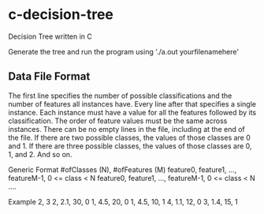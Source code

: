 # c-decision-tree
Decision Tree written in C

Generate the tree and run the program using './a.out yourfilenamehere'

Data File Format
----------------------------------------------------------------------------------------------------------------------
The first line specifies the number of possible classifications and the number of features all instances have.
Every line after that specifies a single instance. Each instance must have a value for all the features
followed by its classification. The order of feature values must be the same across instances.
There can be no empty lines in the file, including at the end of the file.
If there are two possible classes, the values of those classes are 0 and 1.
If there are three possible classes, the values of those classes are 0, 1, and 2.
And so on.

Generic Format
#ofClasses (N), #ofFeatures (M)
feature0, feature1, ..., featureM-1, 0 <= class < N
feature0, feature1, ..., featureM-1, 0 <= class < N
....

Example
2, 3
2, 2.1, 30, 0
1, 4.5, 20, 0
1, 4.5, 10, 1
4, 1.1, 12, 0
3, 1.4, 15, 1
